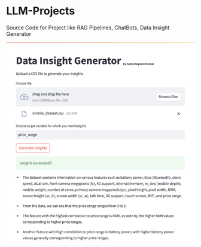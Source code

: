 # LLM-Projects
Source Code for Project like RAG Pipelines, ChatBots, Data Insight Generator

![Data Insight Generator](Data-insights-generator.png)
